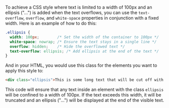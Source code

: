 
To achieve a CSS style where text is limited to a width of 100px and an ellipsis ("...") is added when the text overflows, you can use the `text-overflow`, `overflow`, and `white-space` properties in conjunction with a fixed width. Here is an example of how to do this:

```css
.ellipsis {
  width: 100px;        /* Set the width of the container to 100px */
  white-space: nowrap; /* Ensure the text stays in a single line */
  overflow: hidden;    /* Hide the overflowed text */
  text-overflow: ellipsis; /* Add ellipsis at the end of the text */
}
```

And in your HTML, you would use this class for the elements you want to apply this style to:

```html
<div class="ellipsis">This is some long text that will be cut off with an ellipsis.</div>
```

This code will ensure that any text inside an element with the class `ellipsis` will be confined to a width of 100px. If the text exceeds this width, it will be truncated and an ellipsis ("...") will be displayed at the end of the visible text.